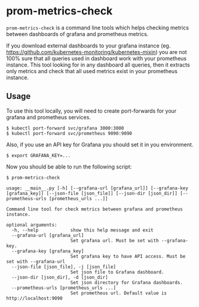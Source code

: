 # prom-metrics-check

`prom-metrics-check` is a command line tools which helps checking metrics between dashboards of grafana and prometheus metrics.

If you download external dashboards to your grafana instance (eg. https://github.com/kubernetes-monitoring/kubernetes-mixin)
you are not 100% sure that all queries used in dashboard work with your prometheus instance. This tool looking for in any
dashboard all queries, then it extracts only metrics and check that all used metrics exist in your prometheus instance.


## Usage

To use this tool locally, you will need to create port-forwards for your grafana and prometheus services.


    $ kubectl port-forward svc/grafana 3000:3000
    $ kubectl port-forward svc/prometheus 9090:9090

Also, if you use an API key for Grafana you should set it in you environment.


    $ export GRAFANA_KEY=...

Now you should be able to run the following script:


    $ prom-metrics-check

```
usage: __main__.py [-h] [--grafana-url [grafana_url]] [--grafana-key [grafana_key]] [--json-file [json_file]] [--json-dir [json_dir]] [--prometheus-urls [prometheus_urls ...]]

Command line tool for check metrics between grafana and prometheus instance.

optional arguments:
  -h, --help            show this help message and exit
  --grafana-url [grafana_url]
                        Set grafana url. Must be set with --grafana-key.
  --grafana-key [grafana_key]
                        Set grafana key to have API access. Must be set with --grafana-url
  --json-file [json_file], -j [json_file]
                        Set json file to Grafana dashboard.
  --json-dir [json_dir], -d [json_dir]
                        Set json directory for Grafana dashboards.
  --prometheus-urls [prometheus_urls ...]
                        Set prometheus url. Default value is http://localhost:9090

```

